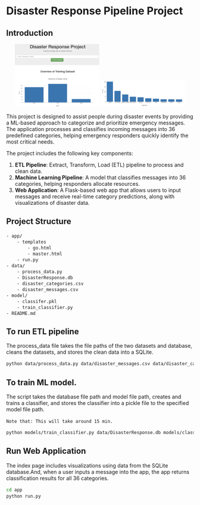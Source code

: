 # Disaster Response Pipeline Project

## Introduction
<p align="center">
  <img src="app/1.png" alt="Disaster Response Pipeline" width="45%" />
  <img src="app/2.png" alt="Disaster Response Pipeline" width="45%" />
</p>
This project is designed to assist people during disaster events by providing a ML-based approach to categorize and prioritize emergency messages. The application processes and classifies incoming messages into 36 predefined categories, helping emergency responders quickly identify the most critical needs.

The project includes the following key components:

1. **ETL Pipeline**: Extract, Transform, Load (ETL) pipeline to process and clean data.
2. **Machine Learning Pipeline**: A model that classifies messages into 36 categories, helping responders allocate resources.
3. **Web Application**: A Flask-based web app that allows users to input messages and receive real-time category predictions, along with visualizations of disaster data.
## Project Structure
```
- app/
    - templates
        - go.html
        - master.html
    - run.py
- data/
    - process_data.py
    - DisasterResponse.db
    - disaster_categories.csv
    - disaster_messages.csv
- model/
    - classifer.pkl
    - train_classifier.py
- README.md
```
## To run ETL pipeline
The process_data file takes the file paths of the two datasets and database, cleans the datasets, and stores the clean data into a SQLite.
```bash
python data/process_data.py data/disaster_messages.csv data/disaster_categories.csv data/DisasterResponse.db
```

## To train ML model. 
The script takes the database file path and model file path, creates and trains a classifier, and stores the classifier into a pickle file to the specified model file path.

`Note that: This will take around 15 min.`
```bash
python models/train_classifier.py data/DisasterResponse.db models/classifier.pkl
```


## Run Web Application
The index page includes visualizations using data from the SQLite database.And, when a user inputs a message into the app, the app returns classification results for all 36 categories.
```bash
cd app 
python run.py
```
